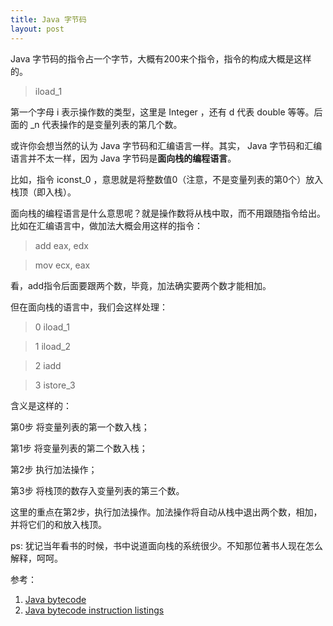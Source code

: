 ```yaml
---
title: Java 字节码
layout: post
---
```


 Java 字节码的指令占一个字节，大概有200来个指令，指令的构成大概是这样的。

> iload_1

第一个字母 i 表示操作数的类型，这里是 Integer ，还有 d 代表 double 等等。后面的 _n 代表操作的是变量列表的第几个数。

或许你会想当然的认为 Java 字节码和汇编语言一样。其实， Java 字节码和汇编语言并不太一样，因为 Java 字节码是**面向栈的编程语言**。

比如，指令 iconst_0 ，意思就是将整数值0（注意，不是变量列表的第0个）放入栈顶（即入栈）。

面向栈的编程语言是什么意思呢？就是操作数将从栈中取，而不用跟随指令给出。比如在汇编语言中，做加法大概会用这样的指令：

> add eax, edx

> mov ecx, eax

看，add指令后面要跟两个数，毕竟，加法确实要两个数才能相加。

但在面向栈的语言中，我们会这样处理：

> 0 iload_1

> 1 iload_2

> 2 iadd

> 3 istore_3

含义是这样的：

第0步 将变量列表的第一个数入栈；

第1步 将变量列表的第二个数入栈；

第2步 执行加法操作；

第3步 将栈顶的数存入变量列表的第三个数。

这里的重点在第2步，执行加法操作。加法操作将自动从栈中退出两个数，相加，并将它们的和放入栈顶。

ps: 犹记当年看书的时候，书中说道面向栈的系统很少。不知那位著书人现在怎么解释，呵呵。

参考：

1. [Java bytecode](http://en.wikipedia.org/wiki/Java_bytecode)
2. [Java bytecode instruction listings](http://en.wikipedia.org/wiki/Java_bytecode_instruction_listings)
